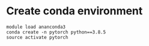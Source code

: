 # Create conda environment
```
module load ananconda3
conda create -n pytorch python==3.8.5
source activate pytorch
```
